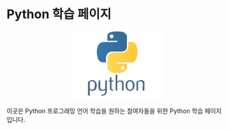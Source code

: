 # Python 학습 페이지
<p align="center">
    <img src="./Images/logo.png" style="zoom: 33%;"
</p>

이곳은 Python 프로그래밍 언어 학습을 원하는 참여자들을 위한 Python 학습 페이지입니다.

